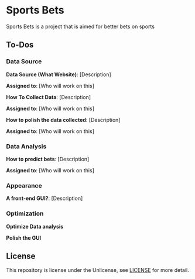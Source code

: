 # Sports Bets

Sports Bets is a project that is aimed for better bets on sports

## To-Dos

### Data Source

**Data Source (What Website)**: [Description]

  **Assigned to**: [Who will work on this]


**How To Collect Data**: [Description]

  **Assigned to**: [Who will work on this]

**How to polish the data collected**: [Description]

  **Assigned to**: [Who will work on this]

### Data Analysis

**How to predict bets**: [Description]

**Assigned to**: [Who will work on this]

### Appearance

**A front-end GUI?**: [Description]

### Optimization

**Optimize Data analysis**

**Polish the GUI**

## License

This repository is license under the Unlicense, see [LICENSE](LICENSE) for more detail.
